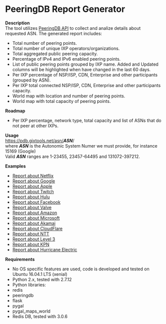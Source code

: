 PeeringDB Report Generator
==========================
<b>Description</b><br/>
The tool utilizes <a href="https://peeringdb.com/apidocs/" target="_blank">PeeringDB API</a> to collect and analize details about requested ASN.
The generated report includes:
- Total number of peering points.
- Total number of unique IXP operators/organizations.
- Total aggregated public peering capacity.
- Percentage of IPv4 and IPv6 enabled peering points.
- List of public peering points grouped by IXP name. Added and Updated columns will be highlighted when have changed in the last 60 days.
- Per IXP percentage of NSP/ISP, CDN, Enterprise and other participants (grouped by ASN).
- Per IXP total connected NSP/ISP, CDN, Enterprise and other participants capacity.
- World map with location and number of peering points.
- World map with total capacity of peering points.

<b>Roadmap</b><br/>
- Per IXP percentage, network type, total capacity and list of ASNs that do not peer at other IXPs.

<b>Usage</b><br/>
https://pdb.gixtools.net/asn/<b>_ASN_</b>/<br/>
where <b>_ASN_</b> is the Autonomic System Numer we must provide, for instance 15169 (Google)<br/>
Valid <b>_ASN_</b> ranges are 1-23455, 23457-64495 and 131072-397212.

<b>Examples</b><br/>
- <a href="https://pdb.gixtools.net/asn/2906/" target="_blank">Report about Netflix</a>
- <a href="https://pdb.gixtools.net/asn/15169/" target="_blank">Report about Google</a>
- <a href="https://pdb.gixtools.net/asn/714/" target="_blank">Report about Apple</a>
- <a href="https://pdb.gixtools.net/asn/46489/" target="_blank">Report about Twitch</a>
- <a href="https://pdb.gixtools.net/asn/23286/" target="_blank">Report about Hulu</a>
- <a href="https://pdb.gixtools.net/asn/32934/" target="_blank">Report about Facebook</a>
- <a href="https://pdb.gixtools.net/asn/32590/" target="_blank">Report about Valve</a>
- <a href="https://pdb.gixtools.net/asn/16509/" target="_blank">Report about Amazon</a>
- <a href="https://pdb.gixtools.net/asn/8075/" target="_blank">Report about Microsoft</a>
- <a href="https://pdb.gixtools.net/asn/20940/" target="_blank">Report about Akamai</a>
- <a href="https://pdb.gixtools.net/asn/13335/" target="_blank">Report about CloudFlare</a>
- <a href="https://pdb.gixtools.net/asn/2914/" target="_blank">Report about NTT</a>
- <a href="https://pdb.gixtools.net/asn/3356/" target="_blank">Report about Level 3</a>
- <a href="https://pdb.gixtools.net/asn/286/" target="_blank">Report about KPN</a>
- <a href="https://pdb.gixtools.net/asn/6939/" target="_blank">Report about Hurricane Electric</a>

<b>Requirements</b><br/>
- No OS specific features are used, code is developed and tested on Ubuntu 16.04.1 LTS (xenial)
- Python 2.x, tested with 2.7.12
- Python libraries:
 - redis
 - peeringdb
 - flask
 - pygal
 - pygal_maps_world
- Redis DB, tested with 3.0.6
